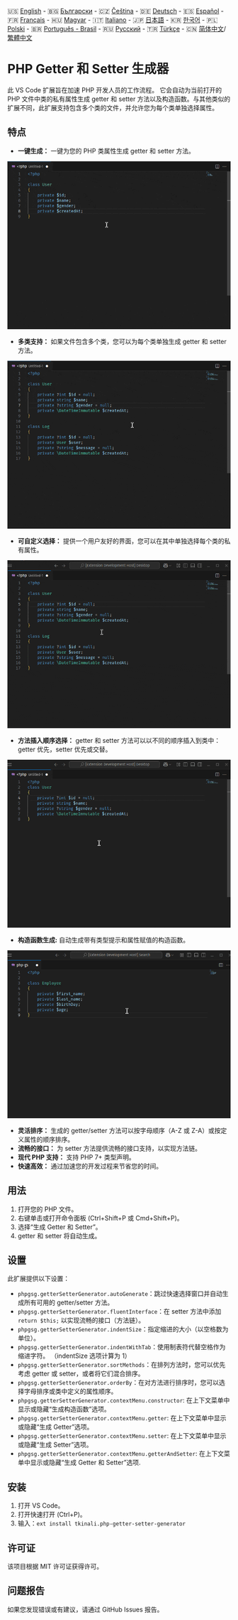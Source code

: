 🇺🇸 [English](./README.md) - 🇧🇬 [Български](./README_BG.md) - 🇨🇿 [Čeština](./README_CS.md) - 🇩🇪 [Deutsch](./README_DE.md) - 🇪🇸 [Español](./README_ES.md) - 🇫🇷 [Français](./README_FR.md) - 🇭🇺 [Magyar](./README_HU.md) - 🇮🇹 [Italiano](./README_IT.md) - 🇯🇵 [日本語](./README_JA.md) - 🇰🇷 [한국어](./README_KO.md) - 🇵🇱 [Polski](./README_PL.md) - 🇧🇷 [Português - Brasil](./README_PT-BR.md) - 🇷🇺 [Русский](./README_RU.md) - 🇹🇷 [Türkçe](./README_TR.md) - 🇨🇳 [简体中文](./README_ZH-CN.md)/[繁體中文](./README_ZH-TW.md)

# PHP Getter 和 Setter 生成器

此 VS Code 扩展旨在加速 PHP 开发人员的工作流程。 它会自动为当前打开的 PHP 文件中类的私有属性生成 getter 和 setter 方法以及构造函数。与其他类似的扩展不同，此扩展支持包含多个类的文件，并允许您为每个类单独选择属性。

## 特点

- **一键生成：** 一键为您的 PHP 类属性生成 getter 和 setter 方法。

![一键生成](images/one-click.gif "一键生成")

- **多类支持：** 如果文件包含多个类，您可以为每个类单独生成 getter 和 setter 方法。

![多类支持](images/multi-class.gif "多类支持")

- **可自定义选择：** 提供一个用户友好的界面，您可以在其中单独选择每个类的私有属性。

![可自定义选择](images/property-select.gif "可自定义选择")

- **方法插入顺序选择：** getter 和 setter 方法可以以不同的顺序插入到类中：getter 优先，setter 优先或交替。

![方法插入顺序选择](images/flexible-sort.gif "方法插入顺序选择")

- **构造函数生成:** 自动生成带有类型提示和属性赋值的构造函数。

![构造函数生成](images/constructor.gif "构造函数生成")

- **灵活排序：** 生成的 getter/setter 方法可以按字母顺序（A-Z 或 Z-A）或按定义属性的顺序排序。
- **流畅的接口：** 为 setter 方法提供流畅的接口支持，以实现方法链。
- **现代 PHP 支持：** 支持 PHP 7+ 类型声明。
- **快速高效：** 通过加速您的开发过程来节省您的时间。

## 用法

1. 打开您的 PHP 文件。
2. 右键单击或打开命令面板 (Ctrl+Shift+P 或 Cmd+Shift+P)。
3. 选择“生成 Getter 和 Setter”。
4. getter 和 setter 将自动生成。

## 设置

此扩展提供以下设置：

- `phpgsg.getterSetterGenerator.autoGenerate`：跳过快速选择窗口并自动生成所有可用的 getter/setter 方法。
- `phpgsg.getterSetterGenerator.fluentInterface`：在 setter 方法中添加 `return $this;` 以实现流畅的接口（方法链）。
- `phpgsg.getterSetterGenerator.indentSize`：指定缩进的大小（以空格数为单位）。
- `phpgsg.getterSetterGenerator.indentWithTab`：使用制表符代替空格作为缩进字符。 （indentSize 选项计算为 1）
- `phpgsg.getterSetterGenerator.sortMethods`：在排列方法时，您可以优先考虑 getter 或 setter，或者将它们混合排序。
- `phpgsg.getterSetterGenerator.orderBy`：在对方法进行排序时，您可以选择字母排序或类中定义的属性顺序。
- `phpgsg.getterSetterGenerator.contextMenu.constructor`: 在上下文菜单中显示或隐藏“生成构造函数”选项。
- `phpgsg.getterSetterGenerator.contextMenu.getter`: 在上下文菜单中显示或隐藏“生成 Getter”选项。
- `phpgsg.getterSetterGenerator.contextMenu.setter`: 在上下文菜单中显示或隐藏“生成 Setter”选项。
- `phpgsg.getterSetterGenerator.contextMenu.getterAndSetter`: 在上下文菜单中显示或隐藏“生成 Getter 和 Setter”选项.

## 安装

1. 打开 VS Code。
2. 打开快速打开 (Ctrl+P)。
3. 输入：`ext install tkinali.php-getter-setter-generator`

## 许可证

该项目根据 MIT 许可证获得许可。

## 问题报告

如果您发现错误或有建议，请通过 GitHub Issues 报告。